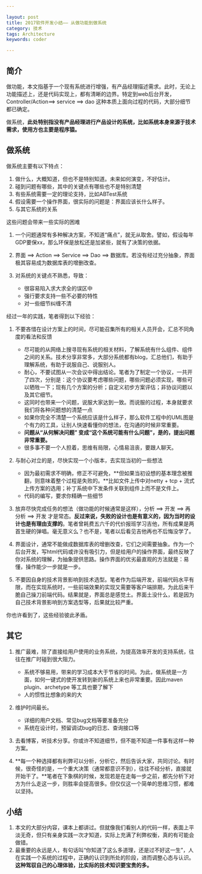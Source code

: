 ```yaml
---

layout: post
title: 2017软件开发小结—— 从做功能到做系统
category: 技术
tags: Architecture
keywords: coder

---
```


## 简介


做功能，本文指基于一个现有系统进行增强，有产品经理描述需求。此时，无论上功能描述上，还是代码实现上，都有清晰的边界。特定到web后台开发，Controller/Action==> service ==> dao 这种本质上面向过程的代码，大部分细节都已确定。

做系统，**此处特别指没有产品经理进行产品设计的系统，比如系统本身来源于技术需求，使用方也主要是程序猿。**

## 做系统

做系统主要有以下特点：

1. 做什么，大概知道，但也不是特别知道。未来如何演变，不好估计。
2. 碰到问题有哪些，其中的关键点有哪些也不是特别清楚
3. 有些系统需要一定的理论支持，比如ABTest系统
4. 假设需要一个操作界面，很实际的问题是：界面应该长什么样子。
5. 与其它系统的关系

这些问题会带来一些实际的困难

1. 一个问题通常有多种解决方案，不知道“痛点”，就无从取舍。譬如，假设每年GDP要保xx，那么环保是放松还是加紧些，就有了决策的依据。
2. 界面 ==> Action ==> Service ==> Dao ==> 数据库。若没有经过充分抽象，界面极其容易成为数据库表的增删改查。
3. 对系统的关键点不熟悉，导致：

	* 很容易陷入求大求全的误区中
	* 强行要求支持一些不必要的特性
	* 对一些细节纠缠不清


经过一年的实践，笔者得到以下经验：

1. 不要吝惜在设计方案上的时间，尽可能召集所有的相关人员开会，汇总不同角度的看法和反馈

	* 尽可能的从网络上搜寻现有系统的相关材料，了解系统有什么组件、组件之间的关系。技术分享非常多，大部分系统都有blog，汇总他们，有助于理解系统，有助于说服自己、说服别人。
	* 耐心，不要试图从一次会议中得出结论。笔者为了制定一个协议，一共开了四次，分别是：这个协议要考虑哪些问题，哪些问题必须实现，哪些可以牺牲一下；现有几个方案的分析；自定义初步方案评估；非协议问题以及其它细节。
	* 这同时也带来一个问题，说服大家达到一致。而说服的过程，本身就要求我们将各种问题想的清楚一点
	* 如果你完全不清楚一个系统应该是什么样子，那么软件工程中的UML图是个有力的工具，让别人快速看懂你的想法，在沟通的时候非常重要。
	* **问题从“从何解决问题” 变成“这个系统可能有什么问题”，是的，提出问题非常重要。**
	* 很多事不要一个人担着，思维有局限，心情易沮丧，要跟人聊天。
	
2. 与耐心对立的是，尽快实现一个小版本，去实现当初的一些想法

	* 因为最初需求不明确，修正不可避免，**但如果当初设想的基本理念被推翻，则意味着整个过程是失败的。**比如文件上传中对netty + tcp + 流式上传方案的选用；补丁系统中下发条件关联到组件上而不是文件上。
	* 代码的编写，要求你精确一些细节

3. 放弃尽快完成任务的想法（做功能的时候通常是这样），分析 ==> 开发 ==> 再分析  ==> 开发 才是常态。**反过来说，失败的设计也是有意义的，因为当时的设计也是有理由支撑的**。笔者曾耗费五六千的代价报班学习吉他，所有成果是两首生硬的弹唱。毫无意义么？也不是，笔者以后看见吉他再也不后悔没学了。
4. 界面设计，通常不能做成数据库表的增删改查，它们之间需要抽象。作为一个后台开发，写html代码或许没有吸引力，但是给用户的操作界面，最终反映了你对系统的理解，为抽象提供思路。操作界面的优劣最直观的方法就是：易懂，操作能少一步就是一步。
5. 不要因自身的技术背景影响到技术选型。笔者作为后端开发，前端代码水平有限，而在实现系统时，一些前端效果的实现又需要等客户端排期，为此后来干脆自己操刀前端代码。结果就是，界面总是感觉土。界面土没什么，若是因为自己技术背景影响到方案选型等，后果就比较严重。

你也许看到了，这些经验彼此矛盾。

## 其它

1. 推广最难，除了直接给用户使用的业务系统，为提高效率开发的支持系统，往往在推广时碰到很大阻力。

	* 系统不够易用，带来的学习成本大于节省的时间。为此，做系统是一方面，如何一键式的使开发转到新的系统上来也非常重要。因此maven plugin、archetype 等工具也要了解下
	* 人的惯性比想象的来的大

2. 维护时间最长。

	* 详细的用户文档、常见bug文档等要准备充分
	* 系统在设计时，预留调试bug的日志、查询接口等

3. 去看博客，听技术分享。你或许不知道细节，但不能不知道一件事有这样一种方案。
4. **每一个种选择都有利弊可以分析，分析它，然后告诉大家，共同讨论。有时候，很奇怪的是，一个重大决策（通常都意识不到），往往不经分析，直接就开始干了。**笔者在下象棋的时候，发现若是在走每一步之前，都先分析下对方为什么走这一步，则胜率会提高很多。但仅仅这一个简单的思维习惯，都难以坚持。

## 小结

1. 本文的大部分内容，课本上都讲过。但就像我们看别人的代码一样，表面上平淡无奇，但只有亲身实践一次才知道，实际上充满了利弊权衡，真的有可能会做错。
2. 最重要的永远是人，有句话叫“你知道了这么多道理，还是过不好这一生”，人在实践一个系统的过程中，正确的认识到所处的阶段，进而调整心态与认识。**这种驾驭自己的心理体验，比实际的技术知识要宝贵的多。**

